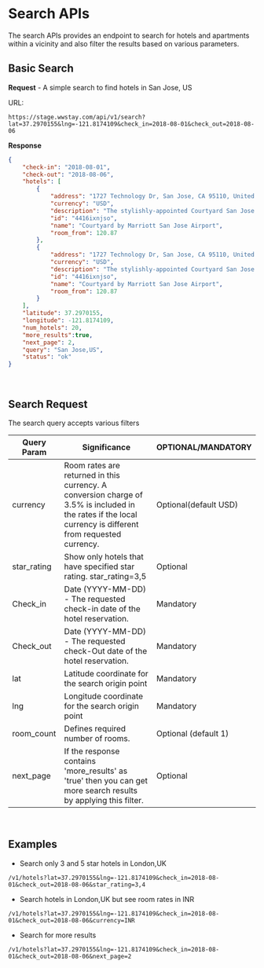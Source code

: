 # Search APIs

The search APIs provides an endpoint to search
for hotels and apartments within a vicinity and also
filter the results based on various parameters.

## Basic Search

**Request** - A simple search to find hotels in San Jose, US

URL:
```
https://stage.wwstay.com/api/v1/search?lat=37.2970155&lng=-121.8174109&check_in=2018-08-01&check_out=2018-08-06
```

**Response**

```json
{
    "check-in": "2018-08-01",
    "check-out": "2018-08-06",
    "hotels": [
        {
            "address": "1727 Technology Dr, San Jose, CA 95110, United States",
            "currency": "USD",
            "description": "The stylishly-appointed Courtyard San Jose Airport Hotel is a departure from the same old business travel. Offering complimentary San Jose Airport shuttle service and located near Saratoga, Santa Clara and the Winchester Mystery House, our San Jose, California hotel puts you at the center of the Silicon Valley's best attractions. The state-of-the-art Courtyard signature lobby offers guests choices with free Wi-Fi throughout, flexible spaces to work or relax in and the GoBoard\u00ae, which provides access to the latest news, weather and airport conditions. From our San Jose Airport hotel, guests can savor healthy meals and snacks at the Bistro \u2013 Eat. Drink. Connect.\u00ae, which serves specialty drinks made with Starbucks\u00ae coffee. Our San Jose, California hotel also offers a spacious fitness center, outdoor pool and spacious lodging choices meant to help guests stay productive while on the road. The Courtyard San Jose Airport Hotel near Saratoga, California, winner of TripAdvisor's Certificate of Excellence.",
            "id": "4416ixnjso",
            "name": "Courtyard by Marriott San Jose Airport",
            "room_from": 120.87
        },
        {
            "address": "1727 Technology Dr, San Jose, CA 95110, United States",
            "currency": "USD",
            "description": "The stylishly-appointed Courtyard San Jose Airport Hotel is a departure from the same old business travel. Offering complimentary San Jose Airport shuttle service and located near Saratoga, Santa Clara and the Winchester Mystery House, our San Jose, California hotel puts you at the center of the Silicon Valley's best attractions. The state-of-the-art Courtyard signature lobby offers guests choices with free Wi-Fi throughout, flexible spaces to work or relax in and the GoBoard\u00ae, which provides access to the latest news, weather and airport conditions. From our San Jose Airport hotel, guests can savor healthy meals and snacks at the Bistro \u2013 Eat. Drink. Connect.\u00ae, which serves specialty drinks made with Starbucks\u00ae coffee. Our San Jose, California hotel also offers a spacious fitness center, outdoor pool and spacious lodging choices meant to help guests stay productive while on the road. The Courtyard San Jose Airport Hotel near Saratoga, California, winner of TripAdvisor's Certificate of Excellence.",
            "id": "4416ixnjso",
            "name": "Courtyard by Marriott San Jose Airport",
            "room_from": 120.87
        }
    ],
    "latitude": 37.2970155,
    "longitude": -121.8174109,
    "num_hotels": 20,
    "more_results":true,
    "next_page": 2,
    "query": "San Jose,US",
    "status": "ok"
}
```

&nbsp;

## Search Request

The search query accepts various filters

|Query Param  | Significance                                                                                                                                                |OPTIONAL/MANDATORY    |
-----------   | ----------------------------------------------------------------------------------------------------------------------------------------------------------- |----------------------|
|currency     | Room rates are returned in this currency.  A conversion charge of 3.5% is included in the rates if the local currency is different from requested currency. |Optional(default USD) |
|star_rating  | Show only hotels that have specified star rating. star_rating=3,5                                                                                           |Optional              |
|Check_in     | Date (YYYY-MM-DD) - The requested check-in date of the hotel reservation.                                                                                   |Mandatory             |
|Check_out    | Date (YYYY-MM-DD) - The requested check-Out date of the hotel reservation.                                                                                  |Mandatory             |
|lat          |Latitude coordinate for the search origin point                                                                                                              |Mandatory             |
|lng          |Longitude coordinate for the search origin point                                                                                                             |Mandatory             |
|room_count   |Defines required number of rooms.                                                                                                                            |Optional (default 1)  |
|next_page    |If the response contains 'more_results' as 'true' then you can get more search results by applying this filter.                                              |Optional              |


&nbsp;

## Examples

* Search only 3 and 5 star hotels in London,UK

```
/v1/hotels?lat=37.2970155&lng=-121.8174109&check_in=2018-08-01&check_out=2018-08-06&star_rating=3,4
```

* Search hotels in London,UK but see room rates in INR

```
/v1/hotels?lat=37.2970155&lng=-121.8174109&check_in=2018-08-01&check_out=2018-08-06&currency=INR
```

* Search for more results

```
/v1/hotels?lat=37.2970155&lng=-121.8174109&check_in=2018-08-01&check_out=2018-08-06&next_page=2
```
